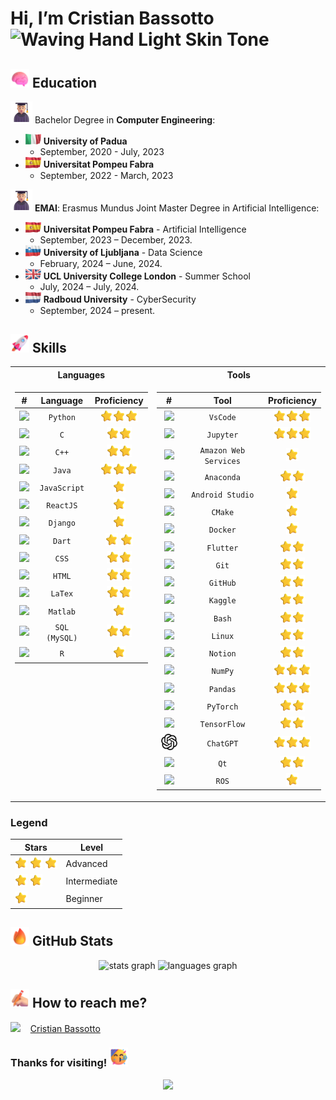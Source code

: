 # Hi, I’m Cristian Bassotto <img src="https://raw.githubusercontent.com/Tarikul-Islam-Anik/Animated-Fluent-Emojis/master/Emojis/Hand%20gestures/Waving%20Hand%20Light%20Skin%20Tone.png" alt="Waving Hand Light Skin Tone" height="50" /> 


## <img src="animations/brain.png" width="30"> Education

<img src="animations/student.png" width="35"> Bachelor Degree in **Computer Engineering**:
  - <img src="animations/italy.gif" width="25" /> **University of Padua**
    - September, 2020 - July, 2023
  - <img src="animations/spain.gif" width="25" /> **Universitat Pompeu Fabra**
    - September, 2022 - March, 2023
   
    
<img src="animations/student.png" width="35"> **EMAI**: Erasmus Mundus Joint Master Degree in Artificial Intelligence:
  - <img src="animations/spain.gif" width="25" /> **Universitat Pompeu Fabra** - Artificial Intelligence
    - September, 2023 – December, 2023.
  - <img src="animations/slovenia.gif" width="25" /> **University of Ljubljana** - Data Science
    - February, 2024 – June, 2024.
  - <img src="animations/uk.gif" width="25" /> **UCL University College London** - Summer School
    - July, 2024 – July, 2024.
  - <img src="animations/netherlands.gif" width="25" /> **Radboud University** - CyberSecurity
    - September, 2024 – present.
   
      
## <img src="animations/rocket.png" width="30"/>  Skills

<table>
<tr><th> Languages </th><th>Tools</th></tr>
<tr>
  <td valign="top">

| **#** | **Language** | **Proficiency** |
| :--------: | :-------: | :-----: |
| <a href="https://www.python.org/"><img src="https://cdn.jsdelivr.net/gh/devicons/devicon@latest/icons/python/python-original.svg" width="30"/> </a> | `Python`| <img src="animations/star.png" width="20"/><img src="animations/star.png" width="20"/><img src="animations/star.png" width="20"/> |
| <a href="https://en.wikipedia.org/wiki/C_(programming_language)"> <img src="https://cdn.jsdelivr.net/gh/devicons/devicon@latest/icons/c/c-original.svg" width="30"/></a> | `C` | <img src="animations/star.png" width="20"/><img src="animations/star.png" width="20"/> |
| <a href="https://en.wikipedia.org/wiki/C%2B%2B"><img src="https://cdn.jsdelivr.net/gh/devicons/devicon@latest/icons/cplusplus/cplusplus-original.svg" width="30"/></a> | `C++` | <img src="animations/star.png" width="20"/><img src="animations/star.png" width="20"/> |
|<a href="https://www.java.com/"><img src="https://cdn.jsdelivr.net/gh/devicons/devicon@latest/icons/java/java-original.svg" width="30"/></a> | `Java` | <img src="animations/star.png" width="20"/><img src="animations/star.png" width="20"/><img src="animations/star.png" width="20"/> |
|<a href="https://www.javascript.com/"><img src="https://cdn.jsdelivr.net/gh/devicons/devicon@latest/icons/javascript/javascript-original.svg" width="30"/></a>|`JavaScript` | <img src="animations/star.png" width="20"/> |
|<a href="https://reactjs.org/"><img src="https://cdn.jsdelivr.net/gh/devicons/devicon@latest/icons/react/react-original.svg" width="30"/></a> | `ReactJS` | <img src="animations/star.png" width="20"/> |
|<a href="https://www.djangoproject.com/"><img src="https://cdn.jsdelivr.net/gh/devicons/devicon@latest/icons/django/django-plain.svg" width="30"/></a>|`Django`| <img src="animations/star.png" width="20"/>|
|<a href="https://dart.dev/"><img src="https://cdn.jsdelivr.net/gh/devicons/devicon@latest/icons/dart/dart-original.svg" width="30"/></a>|`Dart`| <img src="animations/star.png" width="20"/> <img src="animations/star.png" width="20"/> |
|<a href="https://en.wikipedia.org/wiki/CSS"> <img src="https://cdn.jsdelivr.net/gh/devicons/devicon@latest/icons/css3/css3-original.svg" width="30"/> </a> | `CSS` | <img src="animations/star.png" width="20"/><img src="animations/star.png" width="20"/> |
|<a href="https://en.wikipedia.org/wiki/HTML"> <img src="https://cdn.jsdelivr.net/gh/devicons/devicon@latest/icons/html5/html5-original.svg" width="30"/></a> | `HTML` | <img src="animations/star.png" width="20"/><img src="animations/star.png" width="20"/> |
|<a href="https://www.latex-project.org/"> <img src="https://cdn.jsdelivr.net/gh/devicons/devicon@latest/icons/latex/latex-original.svg" width="30"/> </a> | `LaTex` | <img src="animations/star.png" width="20"/><img src="animations/star.png" width="20"/> |
|<a href="https://it.mathworks.com/products/matlab.html"> <img src="https://cdn.jsdelivr.net/gh/devicons/devicon@latest/icons/matlab/matlab-original.svg" width="30"/></a> | `Matlab` | <img src="animations/star.png" width="20"/> |
|<a href="https://www.mysql.com/"> <img src="https://cdn.jsdelivr.net/gh/devicons/devicon@latest/icons/mysql/mysql-original.svg" width="30"/></a> | `SQL (MySQL)` | <img src="animations/star.png" width="20"/><img src="animations/star.png" width="20"/> |
|<a href="https://www.r-project.org/"> <img src="https://cdn.jsdelivr.net/gh/devicons/devicon@latest/icons/r/r-original.svg" width="30"/></a> | `R` | <img src="animations/star.png" width="20"/> |

</td>
<td valign="top">

| **#** | **Tool** | **Proficiency** |
| :--------: | :-------: | :-----: |
|<a href="https://code.visualstudio.com/"> <img src="https://cdn.jsdelivr.net/gh/devicons/devicon@latest/icons/vscode/vscode-original.svg" width="30"/> </a> | `VsCode` | <img src="animations/star.png" width="20"/><img src="animations/star.png" width="20"/><img src="animations/star.png" width="20"/>|
|<a href="https://jupyter.org/"> <img src="https://cdn.jsdelivr.net/gh/devicons/devicon@latest/icons/jupyter/jupyter-original-wordmark.svg" width="30"/> </a> | `Jupyter` | <img src="animations/star.png" width="20"/><img src="animations/star.png" width="20"/><img src="animations/star.png" width="20"/>|
|<a href="https://aws.amazon.com/"> <img src="https://cdn.jsdelivr.net/gh/devicons/devicon@latest/icons/amazonwebservices/amazonwebservices-original-wordmark.svg" width="30"/> </a> | `Amazon Web Services` | <img src="animations/star.png" width="20"/> |
|<a href="https://www.anaconda.com/"> <img src="https://cdn.jsdelivr.net/gh/devicons/devicon@latest/icons/anaconda/anaconda-original.svg" width="30"/> </a> | `Anaconda` | <img src="animations/star.png" width="20"/><img src="animations/star.png" width="20"/> |
|<a href="https://developer.android.com/studio"> <img src="https://cdn.jsdelivr.net/gh/devicons/devicon@latest/icons/androidstudio/androidstudio-original.svg" width="30"/> </a> | `Android Studio` | <img src="animations/star.png" width="20"/> |
|<a href="https://cmake.org/"> <img src="https://cdn.jsdelivr.net/gh/devicons/devicon@latest/icons/cmake/cmake-original.svg" width="30"/> </a> | `CMake` | <img src="animations/star.png" width="20"/>|
|<a href="https://www.docker.com/"> <img src="https://cdn.jsdelivr.net/gh/devicons/devicon@latest/icons/docker/docker-original.svg" width="30"/> </a> | `Docker` | <img src="animations/star.png" width="20"/>|
|<a href="https://flutter.dev/"><img src="https://cdn.jsdelivr.net/gh/devicons/devicon@latest/icons/flutter/flutter-original.svg" width="30"/> </a> | `Flutter` | <img src="animations/star.png" width="20"/><img src="animations/star.png" width="20"/>|
|<a href="https://git-scm.com/"> <img src="https://cdn.jsdelivr.net/gh/devicons/devicon@latest/icons/git/git-original.svg" width="30"/> </a> | `Git` | <img src="animations/star.png" width="20"/><img src="animations/star.png" width="20"/>|
|<a href="https://github.com/"> <img src="https://cdn.jsdelivr.net/gh/devicons/devicon@latest/icons/github/github-original.svg" width="30"/></a> | `GitHub` | <img src="animations/star.png" width="20"/><img src="animations/star.png" width="20"/> |
|<a href="https://www.kaggle.com/"> <img src="https://cdn.jsdelivr.net/gh/devicons/devicon@latest/icons/kaggle/kaggle-original.svg" width="30"/> </a> | `Kaggle` | <img src="animations/star.png" width="20"/><img src="animations/star.png" width="20"/>|
|<a href="https://en.wikipedia.org/wiki/Bash_(Unix_shell)"> <img src="https://cdn.jsdelivr.net/gh/devicons/devicon@latest/icons/bash/bash-original.svg" width="30"/> </a> | `Bash` | <img src="animations/star.png" width="20"/><img src="animations/star.png" width="20"/>|
|<a href="https://www.linux.org/"> <img src="https://cdn.jsdelivr.net/gh/devicons/devicon@latest/icons/linux/linux-original.svg" width="30"/> </a> | `Linux` | <img src="animations/star.png" width="20"/><img src="animations/star.png" width="20"/>|
|<a href="https://www.notion.so/"> <img src="https://cdn.jsdelivr.net/gh/devicons/devicon@latest/icons/notion/notion-original.svg" width="30"/></a> | `Notion` | <img src="animations/star.png" width="20"/><img src="animations/star.png" width="20"/>|
|<a href="https://numpy.org/"> <img src="https://cdn.jsdelivr.net/gh/devicons/devicon@latest/icons/numpy/numpy-original.svg" width="30"/> </a> | `NumPy` | <img src="animations/star.png" width="20"/><img src="animations/star.png" width="20"/><img src="animations/star.png" width="20"/>|
|<a href="https://pandas.pydata.org/"> <img src="https://cdn.jsdelivr.net/gh/devicons/devicon@latest/icons/pandas/pandas-original.svg" width="30"/> </a> | `Pandas` | <img src="animations/star.png" width="20"/><img src="animations/star.png" width="20"/><img src="animations/star.png" width="20"/>|
|<a href="https://pytorch.org/"> <img src="https://cdn.jsdelivr.net/gh/devicons/devicon@latest/icons/pytorch/pytorch-original.svg" width="30"/></a> | `PyTorch` | <img src="animations/star.png" width="20"/><img src="animations/star.png" width="20"/>|
|<a href="https://www.tensorflow.org/"> <img src="https://cdn.jsdelivr.net/gh/devicons/devicon@latest/icons/tensorflow/tensorflow-original.svg" width="30"/></a> | `TensorFlow` | <img src="animations/star.png" width="20"/><img src="animations/star.png" width="20"/>|
|<a href="https://chatgpt.com/"> <img src="icons/chat-gpt.png" width="30"/></a> | `ChatGPT` | <img src="animations/star.png" width="20"/><img src="animations/star.png" width="20"/><img src="animations/star.png" width="20"/>|
|<a href="https://www.qt.io/"> <img src="https://cdn.jsdelivr.net/gh/devicons/devicon@latest/icons/qt/qt-original.svg" width="30"/></a> | `Qt` | <img src="animations/star.png" width="20"/><img src="animations/star.png" width="20"/>|
|<a href="https://www.ros.org/"> <img src="https://cdn.jsdelivr.net/gh/devicons/devicon@latest/icons/ros/ros-original.svg" width="30"/></a> | `ROS` | <img src="animations/star.png" width="20"/> |
</td>
</tr> 
</table>

### Legend

| Stars                                                      | Level  |
|------------------------------------------------------------|--------------|
| <img src="animations/star.png" width="20"/> <img src="animations/star.png" width="20"/> <img src="animations/star.png" width="20"/> | Advanced  |
| <img src="animations/star.png" width="20"/> <img src="animations/star.png" width="20"/> | Intermediate |
| <img src="animations/star.png" width="20"/>              | Beginner  |


## <img src="animations/fire.png" width="30" /> GitHub Stats

<div align="center">
  <img src="https://github-readme-stats.vercel.app/api?username=cristianbass01&hide_title=false&hide_rank=false&show_icons=true&include_all_commits=true&count_private=true&disable_animations=false&theme=blue-green&locale=en&hide_border=false" height="150" alt="stats graph"  />
  <img src="https://github-readme-stats.vercel.app/api/top-langs?username=cristianbass01&locale=en&hide_title=false&layout=compact&card_width=320&langs_count=6&theme=blue-green&hide_border=false&hide=jupyter%20%notebook,tex" height="150" alt="languages graph" />

</div>

## <img src="animations/writing_hand.png" width="30" /> How to reach me?  

<div>
  <img src="https://cdn.jsdelivr.net/gh/devicons/devicon@latest/icons/linkedin/linkedin-original.svg" width="25" />&nbsp;&nbsp;&nbsp;
  <a href="https://it.linkedin.com/in/cristian-bassotto-2a620122b"> Cristian Bassotto </a>
</div>

### Thanks for visiting! <img src="animations/party.png" width="30" />

<p align="center">
     <img src="https://capsule-render.vercel.app/api?type=waving&color=gradient&height=100&section=footer"/>
</p>
